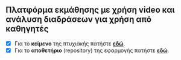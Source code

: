 ## Πλατφόρμα εκμάθησης με χρήση video και ανάλυση διαδράσεων για χρήση από καθηγητές

- [x] Για το **κείμενο** της πτυχιακής πατήστε **[εδώ](sagiadinos.pdf)**.
- [x] Για το **αποθετήριο** (repository) της εφαρμογής πατήστε **[εδώ](https://github.com/vidoodlics/ourschool)**.
